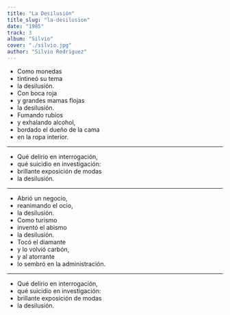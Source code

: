 ```yaml
---
title: "La Desilusión"
title_slug: "la-desilusion"
date: "1985"
track: 3
album: "Silvio"
cover: "./silvio.jpg"
author: "Silvio Rodríguez"
---
```


- Como monedas
- tintineó su tema
- la desilusión.
- Con boca roja
- y grandes mamas flojas
- la desilusión.
- Fumando rubios
- y exhalando alcohol,
- bordado el dueño de la cama
- en la ropa interior.

---

- Qué delirio en interrogación,
- qué suicidio en investigación:
- brillante exposición de modas
- la desilusión.

---

- Abrió un negocio,
- reanimando el ocio,
- la desilusión.
- Como turismo
- inventó el abismo
- la desilusión.
- Tocó el diamante
- y lo volvió carbón,
- y al atorrante
- lo sembró en la administración.

---

- Qué delirio en interrogación,
- qué suicidio en investigación:
- brillante exposición de modas
- la desilusión.
